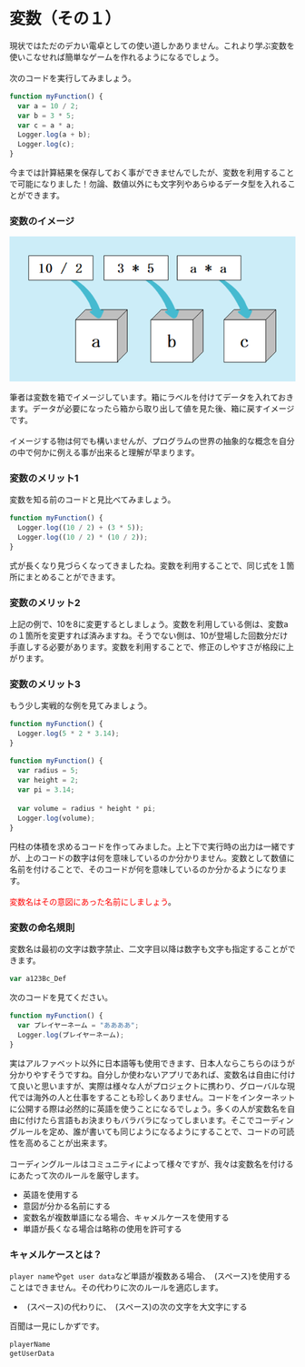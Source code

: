 # 変数（その１）
現状ではただのデカい電卓としての使い道しかありません。これより学ぶ変数を使いこなせれば簡単なゲームを作れるようになるでしょう。
<br>
<br>
次のコードを実行してみましょう。

```Javascript
function myFunction() {
  var a = 10 / 2;
  var b = 3 * 5;
  var c = a * a;
  Logger.log(a + b);
  Logger.log(c);
}
```

今までは計算結果を保存しておく事ができませんでしたが、変数を利用することで可能になりました！勿論、数値以外にも文字列やあらゆるデータ型を入れることができます。

### 変数のイメージ
![variable](images/variable.png)

筆者は変数を箱でイメージしています。箱にラベルを付けてデータを入れておきます。データが必要になったら箱から取り出して値を見た後、箱に戻すイメージです。
<br><br>
イメージする物は何でも構いませんが、プログラムの世界の抽象的な概念を自分の中で何かに例える事が出来ると理解が早まります。

### 変数のメリット1
変数を知る前のコードと見比べてみましょう。

```Javascript
function myFunction() {
  Logger.log((10 / 2) + (3 * 5));
  Logger.log((10 / 2) * (10 / 2));
}
```
式が長くなり見づらくなってきましたね。変数を利用することで、同じ式を１箇所にまとめることができます。

### 変数のメリット2
上記の例で、10を8に変更するとしましょう。変数を利用している側は、変数aの１箇所を変更すれば済みますね。そうでない側は、10が登場した回数分だけ手直しする必要があります。変数を利用することで、修正のしやすさが格段に上がります。

### 変数のメリット3
もう少し実戦的な例を見てみましょう。

```Javascript
function myFunction() {
  Logger.log(5 * 2 * 3.14);
}
```

```Javascript
function myFunction() {
  var radius = 5;
  var height = 2;
  var pi = 3.14;

  var volume = radius * height * pi;
  Logger.log(volume);
}
```

円柱の体積を求めるコードを作ってみました。上と下で実行時の出力は一緒ですが、上のコードの数字は何を意味しているのか分かりません。変数として数値に名前を付けることで、そのコードが何を意味しているのか分かるようになります。
<br><br>
<span style="color: red;">変数名はその意図にあった名前にしましょう</span>。

### 変数の命名規則
変数名は最初の文字は数字禁止、二文字目以降は数字も文字も指定することができます。
```Javascript
var a123Bc_Def
```
次のコードを見てください。
```Javascript
function myFunction() {
  var プレイヤーネーム = "ああああ";
  Logger.log(プレイヤーネーム);
}
```
実はアルファベット以外に日本語等も使用できます、日本人ならこちらのほうが分かりやすそうですね。自分しか使わないアプリであれば、変数名は自由に付けて良いと思いますが、実際は様々な人がプロジェクトに携わり、グローバルな現代では海外の人と仕事をすることも珍しくありません。コードをインターネットに公開する際は必然的に英語を使うことになるでしょう。多くの人が変数名を自由に付けたら言語もお決まりもバラバラになってしまいます。そこでコーディングルールを定め、誰が書いても同じようになるようにすることで、コードの可読性を高めることが出来ます。
<br><br>
コーディングルールはコミュニティによって様々ですが、我々は変数名を付けるにあたって次のルールを厳守します。

* 英語を使用する
* 意図が分かる名前にする
* 変数名が複数単語になる場合、キャメルケースを使用する
* 単語が長くなる場合は略称の使用を許可する

### キャメルケースとは？
`player name`や`get user data`など単語が複数ある場合、` `(スペース)を使用することはできません。その代わりに次のルールを適応します。

* ` `(スペース)の代わりに、` `(スペース)の次の文字を大文字にする


百聞は一見にしかずです。
```
playerName
getUserData
```
